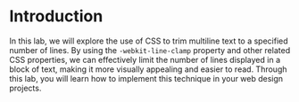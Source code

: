 # Introduction

In this lab, we will explore the use of CSS to trim multiline text to a specified number of lines. By using the `-webkit-line-clamp` property and other related CSS properties, we can effectively limit the number of lines displayed in a block of text, making it more visually appealing and easier to read. Through this lab, you will learn how to implement this technique in your web design projects.
